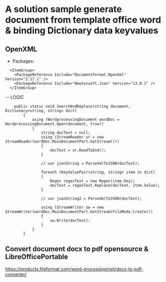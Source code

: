 # A solution sample generate document from template office word & binding Dictionary data keyvalues

## OpenXML 

- Packages:

```
  <ItemGroup>
    <PackageReference Include="DocumentFormat.OpenXml" Version="2.17.1" />
    <PackageReference Include="Newtonsoft.Json" Version="13.0.1" />
  </ItemGroup>
```

-- LOGIC

```
    public static void SearchAndReplace(string document, Dictionary<string, string> dict)
        {           
            using (WordprocessingDocument wordDoc = WordprocessingDocument.Open(document, true))
            {
                string docText = null;
                using (StreamReader sr = new StreamReader(wordDoc.MainDocumentPart.GetStream()))
                {
                    docText = sr.ReadToEnd();
                }

                // var jsonString = ParseXmlToJSON(docText);

                foreach (KeyValuePair<string, string> item in dict)
                {
                    Regex regexText = new Regex(item.Key);
                    docText = regexText.Replace(docText, item.Value);
                }

                // var jsonString2 = ParseXmlToJSON(docText);

                using (StreamWriter sw = new StreamWriter(wordDoc.MainDocumentPart.GetStream(FileMode.Create)))
                {
                    sw.Write(docText);
                }
            }
        }
```

## Convert document docx to pdf opensource & LibreOfficePortable

https://products.fileformat.com/word-processing/net/docx-to-pdf-converter/
